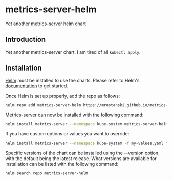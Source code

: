 # metrics-server-helm
Yet another metrics-server helm chart

## Introduction

Yet another metrics-server chart. I am tired of all `kubectl apply`.

## Installation

[Helm](https://helm.sh/) must be installed to use the charts. Please refer to Helm's [documentation](https://helm.sh/docs/) to get started.

Once Helm is set up properly, add the repo as follows:

```bash
helm repo add metrics-server-helm https://mrostanski.github.io/metrics-server-helm
```

Metrics-server can now be installed with the following command:

```bash
helm install metrics-server --namespace kube-system metrics-server-helm/metrics-server-helm
```

If you have custom options or values you want to override:

```bash
helm install metrics-server --namespace kube-system -f my-values.yaml metrics-server-helm/metrics-server-helm
```

Specific versions of the chart can be installed using the --version option, with the default being the latest release. What versions are available for installation can be listed with the following command:

```bash
helm search repo metrics-server-helm
```
